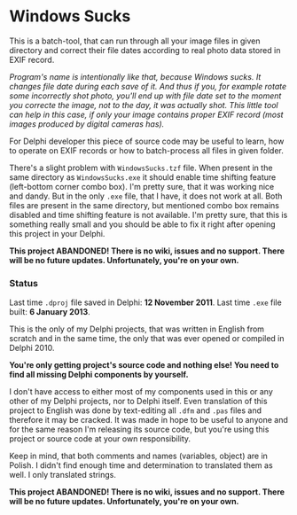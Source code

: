 # Windows Sucks

This is a batch-tool, that can run through all your image files in given directory and correct their file dates according to real photo data stored in EXIF record.

_Program's name is intentionally like that, because Windows sucks. It changes file date during each save of it. And thus if you, for example rotate some incorrectly shot photo, you'll end up with file date set to the moment you correcte the image, not to the day, it was actually shot. This little tool can help in this case, if only your image contains proper EXIF record (most images produced by digital cameras has)._

For Delphi developer this piece of source code may be useful to learn, how to operate on EXIF records or how to batch-process all files in given folder.

There's a slight problem with `WindowsSucks.tzf` file. When present in the same directory as `WindowsSucks.exe` it should enable time shifting feature (left-bottom corner combo box). I'm pretty sure, that it was working nice and dandy. But in the only `.exe` file, that I have, it does not work at all. Both files are present in the same directory, but mentioned combo box remains disabled and time shifting feature is not available. I'm pretty sure, that this is something really small and you should be able to fix it right after opening this project in your Delphi.

**This project ABANDONED! There is no wiki, issues and no support. There will be no future updates. Unfortunately, you're on your own.**

### Status

Last time `.dproj` file saved in Delphi: **12 November 2011**. Last time `.exe` file built: **6 January 2013**.

This is the only of my Delphi projects, that was written in English from scratch and in the same time, the only that was ever opened or compiled in Delphi 2010.

**You're only getting project's source code and nothing else! You need to find all missing Delphi components by yourself.**

I don't have access to either most of my components used in this or any other of my Delphi projects, nor to Delphi itself. Even translation of this project to English was done by text-editing all `.dfm` and `.pas` files and therefore it may be cracked. It was made in hope to be useful to anyone and for the same reason I'm releasing its source code, but you're using this project or source code at your own responsibility.

Keep in mind, that both comments and names (variables, object) are in Polish. I didn't find enough time and determination to translated them as well. I only translated strings.

**This project ABANDONED! There is no wiki, issues and no support. There will be no future updates. Unfortunately, you're on your own.**
